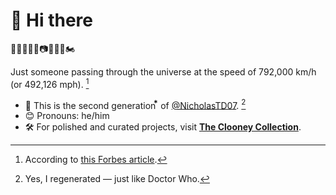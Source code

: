 # 🌌 Hi there

🧑‍💻🧛🤷‍♂️📷🍙🍲🥐🏍️

Just someone passing through the universe at the speed of 792,000 km/h (or 492,126 mph). [^1]

- 🥷 This is the second generation ⃰ of [@NicholasTD07](https://github.com/NicholasTD07). [^2]  
- 😊 Pronouns: he/him
- 🛠 For polished and curated projects, visit [**The Clooney Collection**](https://github.com/TheClooneyCollection).  

[^1]: According to [this Forbes article](https://www.forbes.com/sites/jillianscudder/2016/04/27/astroquizzical-how-fast-moving-space/?sh=49fb021521c8).  
[^2]: Yes, I regenerated — just like Doctor Who.

